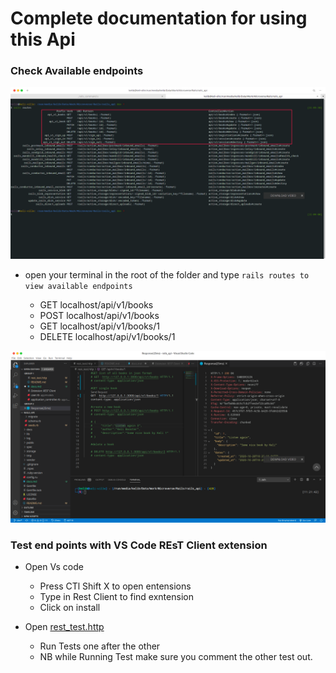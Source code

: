 # Complete documentation for using this Api

### Check Available endpoints 

![Rails Routes](docs/routes.png)

- open your terminal in the root of the folder and type
 `rails routes to view available endpoints`
   
   - GET localhost/api/v1/books    
   - POST localhost/api/v1/books 
   - GET localhost/api/v1/books/1 
   - DELETE localhost/api/v1/books/1 


![Test end Points](docs/run_test.png)

### Test end points with VS Code REsT Client extension
- Open Vs code
    - Press CTl Shift X to open entensions
    - Type in Rest Client to find exntension
    - Click on install

- Open [rest_test.http](rest_test.http)
    - Run Tests one after the other
    - NB while Running Test make sure you comment the other test out.

 